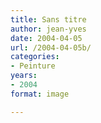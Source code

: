 ```yaml
---
title: Sans titre
author: jean-yves
date: 2004-04-05
url: /2004-04-05b/
categories:
- Peinture
years:
- 2004
format: image

---
```

